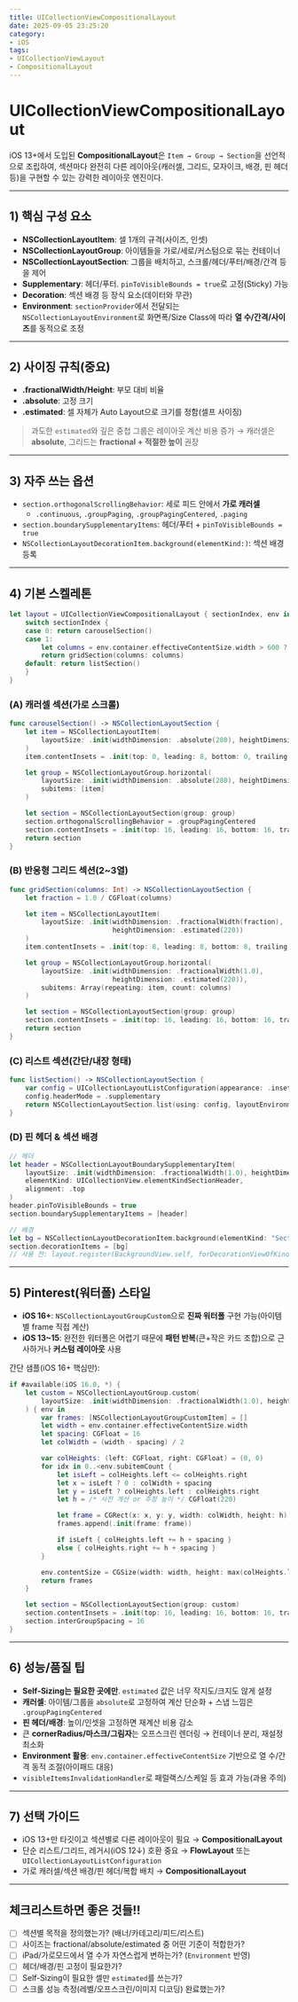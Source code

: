 ```yaml
---
title: UICollectionViewCompositionalLayout
date: 2025-09-05 23:25:20
category:
- iOS
tags:
- UICollectionViewLayout
- CompositionalLayout
---
```


# UICollectionViewCompositionalLayout

iOS 13+에서 도입된 ****CompositionalLayout****은 `Item → Group → Section`을 선언적으로 조립하여, 섹션마다 완전히 다른 레이아웃(캐러셀, 그리드, 모자이크, 배경, 핀 헤더 등)을 구현할 수 있는 강력한 레이아웃 엔진이다.

---

## 1) 핵심 구성 요소
- ****NSCollectionLayoutItem****: 셀 1개의 규격(사이즈, 인셋)
- ****NSCollectionLayoutGroup****: 아이템들을 가로/세로/커스텀으로 묶는 컨테이너
- ****NSCollectionLayoutSection****: 그룹을 배치하고, 스크롤/헤더/푸터/배경/간격 등을 제어
- ****Supplementary****: 헤더/푸터. `pinToVisibleBounds = true`로 고정(Sticky) 가능
- ****Decoration****: 섹션 배경 등 장식 요소(데이터와 무관)
- ****Environment****: `sectionProvider`에서 전달되는 `NSCollectionLayoutEnvironment`로 화면폭/Size Class에 따라 ****열 수/간격/사이즈****를 동적으로 조정

---

## 2) 사이징 규칙(중요)
- ****.fractionalWidth/Height****: 부모 대비 비율
- ****.absolute****: 고정 크기
- ****.estimated****: 셀 자체가 Auto Layout으로 크기를 정함(셀프 사이징)
> 과도한 `estimated`와 깊은 중첩 그룹은 레이아웃 계산 비용 증가 → 캐러셀은 ****absolute****, 그리드는 ****fractional + 적절한 높이**** 권장

---

## 3) 자주 쓰는 옵션
- `section.orthogonalScrollingBehavior`: 세로 피드 안에서 ****가로 캐러셀****
  - `.continuous`, `.groupPaging`, `.groupPagingCentered`, `.paging`
- `section.boundarySupplementaryItems`: 헤더/푸터 + `pinToVisibleBounds = true`
- `NSCollectionLayoutDecorationItem.background(elementKind:)`: 섹션 배경 등록

---

## 4) 기본 스켈레톤
```swift
let layout = UICollectionViewCompositionalLayout { sectionIndex, env in
    switch sectionIndex {
    case 0: return carouselSection()
    case 1:
        let columns = env.container.effectiveContentSize.width > 600 ? 3 : 2
        return gridSection(columns: columns)
    default: return listSection()
    }
}
```

### (A) 캐러셀 섹션(가로 스크롤)
```swift
func carouselSection() -> NSCollectionLayoutSection {
    let item = NSCollectionLayoutItem(
        layoutSize: .init(widthDimension: .absolute(280), heightDimension: .absolute(160))
    )
    item.contentInsets = .init(top: 0, leading: 8, bottom: 0, trailing: 8)

    let group = NSCollectionLayoutGroup.horizontal(
        layoutSize: .init(widthDimension: .absolute(280), heightDimension: .absolute(160)),
        subitems: [item]
    )

    let section = NSCollectionLayoutSection(group: group)
    section.orthogonalScrollingBehavior = .groupPagingCentered
    section.contentInsets = .init(top: 16, leading: 16, bottom: 16, trailing: 16)
    return section
}
```

### (B) 반응형 그리드 섹션(2~3열)
```swift
func gridSection(columns: Int) -> NSCollectionLayoutSection {
    let fraction = 1.0 / CGFloat(columns)

    let item = NSCollectionLayoutItem(
        layoutSize: .init(widthDimension: .fractionalWidth(fraction),
                          heightDimension: .estimated(220))
    )
    item.contentInsets = .init(top: 8, leading: 8, bottom: 8, trailing: 8)

    let group = NSCollectionLayoutGroup.horizontal(
        layoutSize: .init(widthDimension: .fractionalWidth(1.0),
                          heightDimension: .estimated(220)),
        subitems: Array(repeating: item, count: columns)
    )

    let section = NSCollectionLayoutSection(group: group)
    section.contentInsets = .init(top: 16, leading: 16, bottom: 16, trailing: 16)
    return section
}
```

### (C) 리스트 섹션(간단/내장 형태)
```swift
func listSection() -> NSCollectionLayoutSection {
    var config = UICollectionLayoutListConfiguration(appearance: .insetGrouped)
    config.headerMode = .supplementary
    return NSCollectionLayoutSection.list(using: config, layoutEnvironment: .init())
}
```

### (D) 핀 헤더 & 섹션 배경
```swift
// 헤더
let header = NSCollectionLayoutBoundarySupplementaryItem(
    layoutSize: .init(widthDimension: .fractionalWidth(1.0), heightDimension: .absolute(44)),
    elementKind: UICollectionView.elementKindSectionHeader,
    alignment: .top
)
header.pinToVisibleBounds = true
section.boundarySupplementaryItems = [header]

// 배경
let bg = NSCollectionLayoutDecorationItem.background(elementKind: "SectionBackground")
section.decorationItems = [bg]
// 사용 전: layout.register(BackgroundView.self, forDecorationViewOfKind: "SectionBackground")
```

---

## 5) Pinterest(워터폴) 스타일
- ****iOS 16+****: `NSCollectionLayoutGroupCustom`으로 ****진짜 워터폴**** 구현 가능(아이템별 frame 직접 계산)
- ****iOS 13~15****: 완전한 워터폴은 어렵기 때문에 ****패턴 반복****(큰+작은 카드 조합)으로 근사하거나 ****커스텀 레이아웃**** 사용

간단 샘플(iOS 16+ 핵심만):
```swift
if #available(iOS 16.0, *) {
    let custom = NSCollectionLayoutGroup.custom(
        layoutSize: .init(widthDimension: .fractionalWidth(1.0), heightDimension: .estimated(1))
    ) { env in
        var frames: [NSCollectionLayoutGroupCustomItem] = []
        let width = env.container.effectiveContentSize.width
        let spacing: CGFloat = 16
        let colWidth = (width - spacing) / 2

        var colHeights: (left: CGFloat, right: CGFloat) = (0, 0)
        for idx in 0..<env.subitemCount {
            let isLeft = colHeights.left <= colHeights.right
            let x = isLeft ? 0 : colWidth + spacing
            let y = isLeft ? colHeights.left : colHeights.right
            let h = /* 사전 계산 or 추정 높이 */ CGFloat(220)

            let frame = CGRect(x: x, y: y, width: colWidth, height: h)
            frames.append(.init(frame: frame))

            if isLeft { colHeights.left += h + spacing }
            else { colHeights.right += h + spacing }
        }

        env.contentSize = CGSize(width: width, height: max(colHeights.left, colHeights.right))
        return frames
    }

    let section = NSCollectionLayoutSection(group: custom)
    section.contentInsets = .init(top: 16, leading: 16, bottom: 16, trailing: 16)
    section.interGroupSpacing = 16
}
```

---

## 6) 성능/품질 팁
- ****Self-Sizing는 필요한 곳에만****. `estimated` 값은 너무 작지도/크지도 않게 설정
- ****캐러셀****: 아이템/그룹을 `absolute`로 고정하여 계산 단순화 + 스냅 느낌은 `.groupPagingCentered`
- ****핀 헤더/배경****: 높이/인셋을 고정하면 재계산 비용 감소
- 큰 ****cornerRadius/마스크/그림자****는 오프스크린 렌더링 → 컨테이너 분리, 재설정 최소화
- ****Environment 활용****: `env.container.effectiveContentSize` 기반으로 열 수/간격 동적 조절(아이패드 대응)
- `visibleItemsInvalidationHandler`로 패럴랙스/스케일 등 효과 가능(과용 주의)

---

## 7) 선택 가이드
- iOS 13+만 타깃이고 섹션별로 다른 레이아웃이 필요 → ****CompositionalLayout****
- 단순 리스트/그리드, 레거시(iOS 12↓) 호환 중요 → ****FlowLayout**** 또는 `UICollectionLayoutListConfiguration`
- 가로 캐러셀/섹션 배경/핀 헤더/복합 배치 → ****CompositionalLayout****

---

## 체크리스트하면 좋은 것들!!
- [ ] 섹션별 목적을 정의했는가? (배너/카테고리/피드/리스트)
- [ ] 사이즈는 fractional/absolute/estimated 중 어떤 기준이 적합한가?
- [ ] iPad/가로모드에서 열 수가 자연스럽게 변하는가? (`Environment` 반영)
- [ ] 헤더/배경/핀 고정이 필요한가?
- [ ] Self-Sizing이 필요한 셀만 `estimated`를 쓰는가?
- [ ] 스크롤 성능 측정(레벨/오프스크린/이미지 디코딩) 완료했는가?
